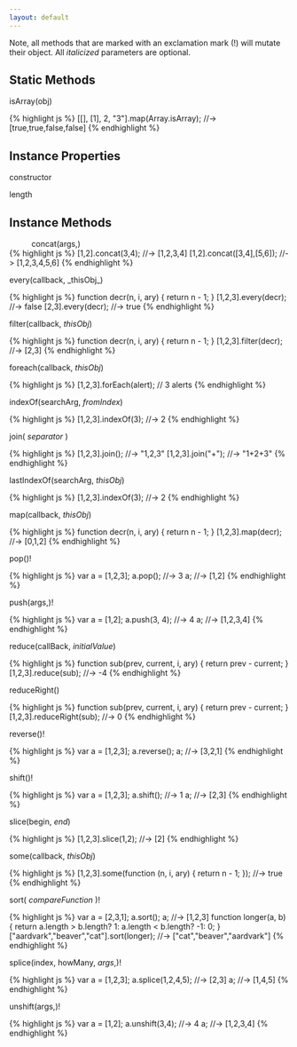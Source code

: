 ```yaml
---
layout: default
---
```


Note, all methods that are marked with an exclamation mark (!) will mutate their
object. All _italicized_ parameters are optional.

Static Methods
--------------

isArray(obj)

{% highlight js %}
[[], [1], 2, "3"].map(Array.isArray);
    //-> [true,true,false,false]
{% endhighlight %}

Instance Properties
-------------------

constructor

length

Instance Methods
----------------

<dl>
<dd>concat(args,)
<dt>
{% highlight js %}
[1,2].concat(3,4);
    //-> [1,2,3,4]
[1,2].concat([3,4],[5,6]);
    //-> [1,2,3,4,5,6]
{% endhighlight %}
</dl>
every(callback, _thisObj_)

{% highlight js %}
function decr(n, i, ary) {
    return n - 1;
}
[1,2,3].every(decr);
    //-> false
[2,3].every(decr);
    //-> true
{% endhighlight %}

filter(callback, _thisObj_)

{% highlight js %}
function decr(n, i, ary) {
    return n - 1;
}
[1,2,3].filter(decr);
    //-> [2,3]
{% endhighlight %}

foreach(callback, _thisObj_)

{% highlight js %}
[1,2,3].forEach(alert);
    // 3 alerts
{% endhighlight %}

indexOf(searchArg, _fromIndex_)

{% highlight js %}
[1,2,3].indexOf(3);
    //-> 2
{% endhighlight %}

join( _separator_ )

{% highlight js %}
[1,2,3].join();
    //-> "1,2,3"
[1,2,3].join("+");
    //-> "1+2+3"
{% endhighlight %}

lastIndexOf(searchArg, _thisObj_)

{% highlight js %}
[1,2,3].indexOf(3);
    //-> 2
{% endhighlight %}

map(callback, _thisObj_)

{% highlight js %}
function decr(n, i, ary) {
    return n - 1;
}
[1,2,3].map(decr);
    //-> [0,1,2]
{% endhighlight %}

pop()!

{% highlight js %}
var a = [1,2,3];
a.pop();
    //-> 3
a;
    //-> [1,2]
{% endhighlight %}

push(args,)!

{% highlight js %}
var a = [1,2];
a.push(3, 4);
    //-> 4
a;
    //-> [1,2,3,4]
{% endhighlight %}

reduce(callBack, _initialValue_)

{% highlight js %}
function sub(prev, current, i, ary) {
    return prev - current;
}
[1,2,3].reduce(sub);
    //-> -4
{% endhighlight %}

reduceRight()

{% highlight js %}
function sub(prev, current, i, ary) {
    return prev - current;
}
[1,2,3].reduceRight(sub);
    //-> 0
{% endhighlight %}

reverse()!

{% highlight js %}
var a = [1,2,3];
a.reverse(); a;
    //-> [3,2,1]
{% endhighlight %}

shift()!

{% highlight js %}
var a = [1,2,3];
a.shift();
    //-> 1
a;
    //-> [2,3]
{% endhighlight %}

slice(begin, _end_)

{% highlight js %}
[1,2,3].slice(1,2);
    //-> [2]
{% endhighlight %}

some(callback, _thisObj_)

{% highlight js %}
[1,2,3].some(function (n, i, ary) {
    return n - 1;
});
    //-> true
{% endhighlight %}

sort( _compareFunction_ )!

{% highlight js %}
var a = [2,3,1];
a.sort(); a;
    //-> [1,2,3]
function longer(a, b) {
    return a.length > b.length? 1:
        a.length < b.length? -1: 0;
}
["aardvark","beaver","cat"].sort(longer);
    //-> ["cat","beaver","aardvark"]
{% endhighlight %}

splice(index, howMany, _args_,)!

{% highlight js %}
var a = [1,2,3];
a.splice(1,2,4,5);
    //-> [2,3]
a;
    //-> [1,4,5]
{% endhighlight %}

unshift(args,)!

{% highlight js %}
var a = [1,2];
a.unshift(3,4);
    //-> 4
a;
    //-> [1,2,3,4]
{% endhighlight %}